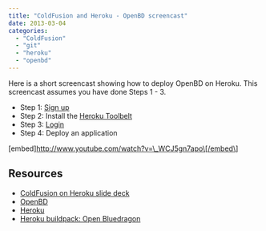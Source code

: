 ```yaml
---
title: "ColdFusion and Heroku - OpenBD screencast"
date: 2013-03-04
categories: 
  - "ColdFusion"
  - "git"
  - "heroku"
  - "openbd"
---
```


Here is a short screencast showing how to deploy OpenBD on Heroku. This screencast assumes you have done Steps 1 - 3.

- Step 1: [Sign up](https://api.heroku.com/signup)
- Step 2: Install the [Heroku Toolbelt](https://toolbelt.heroku.com/)
- Step 3: [Login](https://devcenter.heroku.com/articles/authentication)
- Step 4: Deploy an application

\[embed\]http://www.youtube.com/watch?v=\_WCJ5gn7apo\[/embed\]

## Resources

- [ColdFusion on Heroku slide deck](https://docs.google.com/presentation/d/16274hO_9z95GKM1Nkn5KYlAIzuV07t84J16Hyksu6U4/edit?usp=sharing)
- [OpenBD](http://openbd.org/)
- [Heroku](http://www.heroku.com/)
- [Heroku buildpack: Open Bluedragon](https://github.com/heathprovost/heroku-buildpack-openbd)
